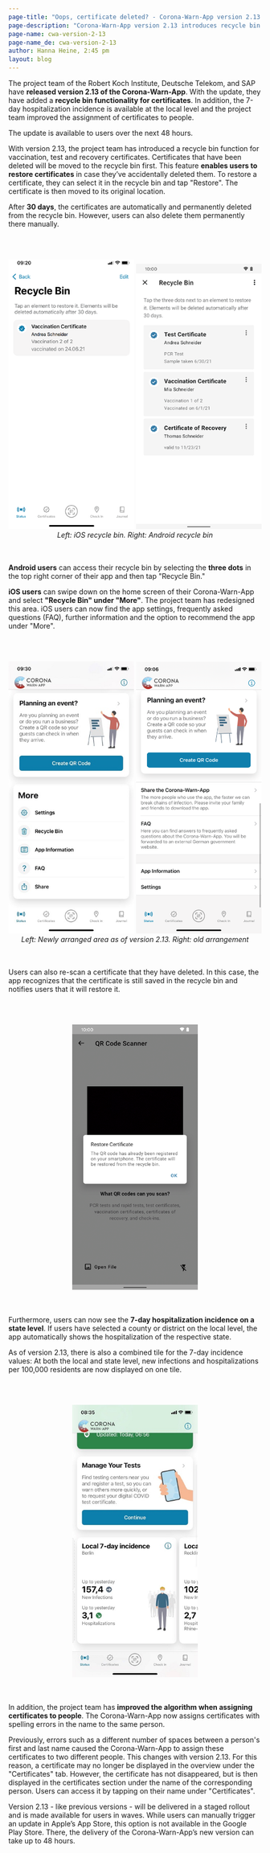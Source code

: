 ```yaml
---
page-title: "Oops, certificate deleted? - Corona-Warn-App version 2.13 gets it back!"
page-description: "Corona-Warn-App version 2.13 introduces recycle bin functionality "
page-name: cwa-version-2-13
page-name_de: cwa-version-2-13
author: Hanna Heine, 2:45 pm
layout: blog
---
```



The project team of the Robert Koch Institute, Deutsche Telekom, and SAP have **released version 2.13 of the Corona-Warn-App**. With the update, they have added a **recycle bin functionality for certificates**. In addition, the 7-day hospitalization incidence is available at the local level and the project team improved the assignment of certificates to people.

The update is available to users over the next 48 hours.


<!-- overview -->


With version 2.13, the project team has introduced a recycle bin function  for vaccination, test and recovery certificates. Certificates that have been deleted will be moved to the recycle bin first. This feature **enables users to restore certificates** in case they’ve accidentally deleted them. To restore a certificate, they can select it in the recycle bin and tap "Restore". The certificate is then moved to its original location. 

After **30 days**, the certificates are automatically and permanently deleted from the recycle bin. However, users can also delete them permanently there manually. 



<br></br>
<center> 
<img src="./ios-recycle-bin.png" title="Recycle bin iOS" alt="Recycle bin iOS" style="align: center" width=250> 
<img src="./recycle-bin-android.png" title="Recycle bin Android" alt="Recycle bin Android" style="align: center" width=250> 
<figcaption aria-hidden="true"><em>Left: iOS recycle bin. Right: Android recycle bin</em></figcaption>
</center>
<br></br>

**Android users** can access their recycle bin by selecting the **three dots** in the top right corner of their app and then tap "Recycle Bin."  

**iOS users** can swipe down on the home screen of their Corona-Warn-App and select **"Recycle Bin" under "More"**. The project team has redesigned this area. iOS users can now find the app settings, frequently asked questions (FAQ), further information and the option to recommend the app under "More".

<br></br>
<center> 
<img src="./ios-new-area.jpg" title="new area" alt="new area" style="align: center" width=250> 
<img src="./ios-old-design.png" title="iOS old design" alt="iOS old design" style="align: center" width=250>
<figcaption aria-hidden="true"><em>Left: Newly arranged area as of version 2.13. Right: old arrangement</em></figcaption>
</center>
<br></br>

Users can also re-scan a certificate that they have deleted. In this case, the app recognizes that the certificate is still saved in the recycle bin and notifies users that it will restore it.  

<br></br>
<center> 
<img src="./certificate-scan-trash.png" title="Restore scanned certficiate from recycle bin" alt="Restore scanned certficiate from recycle bin" style="align: center" width=250> 
</center>
<br></br>

Furthermore, users can now see the **7-day hospitalization incidence on a state level**. If users have selected a county or district on the local level, the app automatically shows the hospitalization of the respective state. 

As of version 2.13, there is also a combined tile for the 7-day incidence values: At both the local and state level, new infections and hospitalizations per 100,000 residents are now displayed on one tile. 

<br></br>
<center> 
<img src="./incidence-tile.jpg" title="Combined incidence tile" alt="Combined incidence tile" style="align: center" width=250> 
</center>
<br></br>

In addition, the project team has **improved the algorithm when assigning certificates to people**. The Corona-Warn-App now assigns certificates with spelling errors in the name to the same person. 

Previously, errors such as a different number of spaces between a person's first and last name caused the Corona-Warn-App to assign these certificates to two different people. This changes with version 2.13. 
For this reason, a certificate may no longer be displayed in the overview under the "Certificates" tab. However, the certificate has not disappeared, but is then displayed in the certificates section under the name of the corresponding person. Users can access it by tapping on their name under "Certificates".

Version 2.13 - like previous versions - will be delivered in a staged rollout and is made available for users in waves. While users can manually trigger an update in Apple’s App Store, this option is not available in the Google Play Store. There, the delivery of the Corona-Warn-App’s new version can take up to 48 hours.

